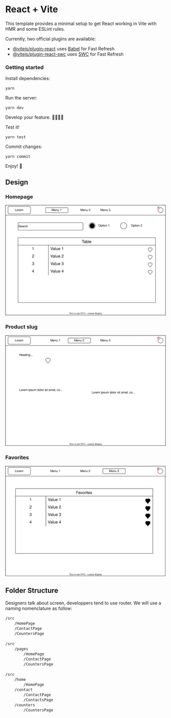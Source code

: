 # React + Vite

This template provides a minimal setup to get React working in Vite with HMR and some ESLint rules.

Currently, two official plugins are available:

- [@vitejs/plugin-react](https://github.com/vitejs/vite-plugin-react/blob/main/packages/plugin-react/README.md) uses [Babel](https://babeljs.io/) for Fast Refresh
- [@vitejs/plugin-react-swc](https://github.com/vitejs/vite-plugin-react-swc) uses [SWC](https://swc.rs/) for Fast Refresh

### Getting started

Install dependencies:

```shell
yarn
```

Run the server:

```shell
yarn dev
```

Develop your feature. 👩‍💻👨‍💻

Test it!

```shell
yarn test
```

Commit changes:

```shell
yarn commit
```

Enjoy! 🎇

## Design

### Homepage

![sales-homepage](./docs/sales-homepage.drawio.svg)

### Product slug

![sales-product](./docs/sales-product.drawio.svg)

### Favorites

![sales-favorites](./docs/sales-favorites.drawio.svg)

## Folder Structure

Designers talk about screen, developpers tend to use router. We will use a naming nomenclature as follow:

```
/src
    /HomePage
    /ContactPage
    /CountersPage

/src
    /pages
        /HomePage
        /ContactPage
        /CountersPage

/src
    /home
        /HomePage
    /contact
        /ContactPage
        /ContactsPage
    /counters
        /CountersPage
```
